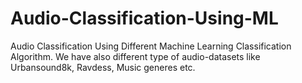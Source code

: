 # Audio-Classification-Using-ML
Audio Classification Using Different Machine Learning Classification Algorithm. 
We have also different type of audio-datasets like Urbansound8k, Ravdess, Music generes etc. 
